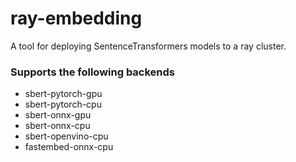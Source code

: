 # ray-embedding

A tool for deploying SentenceTransformers models to a ray cluster.

### Supports the following backends

- sbert-pytorch-gpu
- sbert-pytorch-cpu
- sbert-onnx-gpu
- sbert-onnx-cpu
- sbert-openvino-cpu
- fastembed-onnx-cpu
